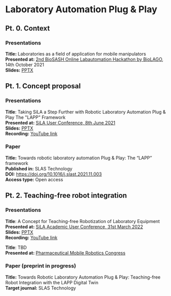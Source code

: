 # Laboratory Automation Plug & Play

## Pt. 0. Context

### Presentations

**Title:** Laboratories as a field of application for mobile manipulators  
**Presented at:** [2nd BioSASH Online Labautomation Hackathon by BioLAGO](https://www.biolago.org/de/news/details/erfolgreiche-mitteleinwerbung-dank-spitzenforschung.html), 14th October 2021  
**Slides:** [PPTX](https://github.com/wlfdm/LAPP/blob/main/slides/BioSASH_2.pptx)

## Pt. 1. Concept proposal

### Presentations

**Title**: Taking SiLA a Step Further with Robotic Laboratory Automation Plug & Play The "LAPP" Framework  
**Presented at:** [SiLA User Conference, 8th June 2021](https://sila-standard.com/sila-user-conference-june-8th-agenda-ready-register-today-for-the-free-event/)  
**Slides:** [PPTX](https://github.com/wlfdm/LAPP/blob/main/slides/SiLA_User_Conf_.pptx)  
**Recording:** [YouTube link](https://youtu.be/Jft289tk2gA)

### Paper

**Title:** Towards robotic laboratory automation Plug & Play: The “LAPP” framework  
**Published in:** SLAS Technology  
**DOI:** https://doi.org/10.1016/j.slast.2021.11.003  
**Access type:** Open access

## Pt. 2. Teaching-free robot integration

### Presentations

**Title**: A Concept for Teaching-free Robotization of Laboratory Equipment  
**Presented at:** [SiLA Academic User Conference, 31st March 2022](https://sila-standard.com/second-sila-academic-user-confrence-31st-march-1600-1730-cet/)  
**Slides:** [PPTX](https://github.com/wlfdm/LAPP/blob/main/slides/SiLA_Academic_User_Conf_2.pptx)  
**Recording:** [YouTube link](https://youtu.be/-XdhACJ3nrk?t=993)

**Title**: TBD  
**Presented at:** [Pharmaceutical Mobile Robotics Congress](https://www.oxfordglobal.co.uk/pharmaceutical-mobile-robotics/)

### Paper (preprint in progress)

**Title:** Towards Robotic Laboratory Automation Plug & Play: Teaching-free Robot Integration with the LAPP Digital Twin  
**Target journal:** SLAS Technology


